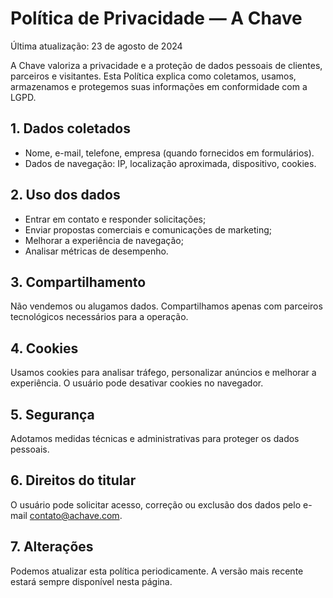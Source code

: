 # Política de Privacidade — A Chave
Última atualização: 23 de agosto de 2024

A Chave valoriza a privacidade e a proteção de dados pessoais de clientes, parceiros e visitantes. Esta Política explica como coletamos, usamos, armazenamos e protegemos suas informações em conformidade com a LGPD.

## 1. Dados coletados
- Nome, e-mail, telefone, empresa (quando fornecidos em formulários).
- Dados de navegação: IP, localização aproximada, dispositivo, cookies.

## 2. Uso dos dados
- Entrar em contato e responder solicitações;
- Enviar propostas comerciais e comunicações de marketing;
- Melhorar a experiência de navegação;
- Analisar métricas de desempenho.

## 3. Compartilhamento
Não vendemos ou alugamos dados. Compartilhamos apenas com parceiros tecnológicos necessários para a operação.

## 4. Cookies
Usamos cookies para analisar tráfego, personalizar anúncios e melhorar a experiência. O usuário pode desativar cookies no navegador.

## 5. Segurança
Adotamos medidas técnicas e administrativas para proteger os dados pessoais.

## 6. Direitos do titular
O usuário pode solicitar acesso, correção ou exclusão dos dados pelo e-mail contato@achave.com.

## 7. Alterações
Podemos atualizar esta política periodicamente. A versão mais recente estará sempre disponível nesta página.